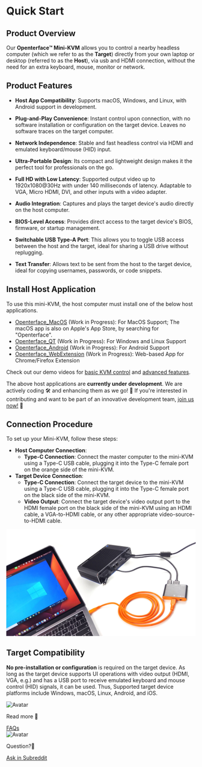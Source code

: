 # Quick Start

## Product Overview

Our **Openterface™ Mini-KVM** allows you to control a nearby headless computer (which we refer to as the **Target**) directly from your own laptop or desktop (referred to as the **Host**), via usb and HDMI connection, without the need for an extra keyboard, mouse, monitor or network.

## Product Features

- **Host App Compatibility**:
  Supports macOS, Windows, and Linux, with Android support in development.

- **Plug-and-Play Convenience**:
  Instant control upon connection, with no software installation or configuration on the target device. Leaves no software traces on the target computer.

- **Network Independence**:
  Stable and fast headless control via HDMI and emulated keyboard/mouse (HID) input.

- **Ultra-Portable Design**:
  Its compact and lightweight design makes it the perfect tool for professionals on the go.

- **Full HD with Low Latency**:
  Supported output video up to 1920x1080@30Hz with under 140 milliseconds of latency. Adaptable to VGA, Micro HDMI, DVI, and other inputs with a video adapter.

- **Audio Integration**:
  Captures and plays the target device's audio directly on the host computer.

- **BIOS-Level Access**:
  Provides direct access to the target device's BIOS, firmware, or startup management.

- **Switchable USB Type-A Port**:
  This allows you to toggle USB access between the host and the target, ideal for sharing a USB drive without replugging.

- **Text Transfer**:
  Allows text to be sent from the host to the target device, ideal for copying usernames, passwords, or code snippets.

## Install Host Application

To use this mini-KVM, the host computer must install one of the below host applications. 

- [Openterface_MacOS](https://github.com/TechxArtisanStudio/Openterface_MacOS) (Work in Progress): For MacOS Support; The macOS app is also on Apple's App Store, by searching for "Openterface".
- [Openterface_QT](https://github.com/TechxArtisanStudio/Openterface_QT) (Work in Progress): For Windows and Linux Support
- [Openterface_Android](https://github.com/TechxArtisanStudio/Openterface_Android) (Work in Progress): For Android Support
- [Openterface_WebExtension](https://github.com/TechxArtisanStudio/Openterface_WebExtension) (Work in Progress): Web-based App for Chrome/Firefox Extension

Check out our demo videos for [basic KVM control](/basic) and [advanced features](/features).

The above host applications are **currently under development**. We are actively coding 🛠️ and enhancing them as we go! 💪 If you're interested in contributing and want to be part of an innovative development team, [join us now!](mailto:info@techxartisan.com) 🚀

## Connection Procedure

To set up your Mini-KVM, follow these steps:

- **Host Computer Connection**:
    - **Type-C Connection**: Connect the master computer to the mini-KVM using a Type-C USB cable, plugging it into the Type-C female port on the orange side of the mini-KVM.
- **Target Device Connection**:
    - **Type-C Connection**: Connect the target device to the mini-KVM using a Type-C USB cable, plugging it into the Type-C female port on the black side of the mini-KVM.
    - **Video Output**: Connect the target device's video output port to the HDMI female port on the black side of the mini-KVM using an HDMI cable, a VGA-to-HDMI cable, or any other appropriate video-source-to-HDMI cable.
    

![use-case-pc-angled-view](images/product/use-case-pc-angled-view.jpg)

## Target Compatibility

**No pre-installation or configuration** is required on the target device. As long as the target device supports UI operations with video output (HDMI, VGA, e.g.) and has a USB port to receive emulated keyboard and mouse control (HID) signals, it can be used. Thus, Supported target device platforms include Windows, macOS, Linux, Android, and iOS.

<section class="dialogue-section-white" id="dialogues-section">
    <div class="container">
        <div class="callout-button-container">
            <div class="dialogue-bubble" id="op-bubble">
                <img src="/images/op-avatar.jpg" alt="Avatar" class="avatar" draggable="false">
                <p>Read more 📖</p>
                <a href="/faq" class="md-button md-button--primary" id="join-waitlist-button">FAQs</a>
            </div>
            <div class="dialogue-bubble" id="op-bubble">
                <img src="/images/op-avatar.jpg" alt="Avatar" class="avatar" draggable="false">
                <p>Question?🤔</p>
                <a href="https://www.reddit.com/r/Openterface_miniKVM/" class="md-button md-button--primary" id="join-waitlist-button">Ask in Subreddit</a>
            </div>
        </div>
    </div>
</section>